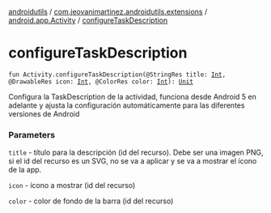 [androidutils](../../index.md) / [com.jeovanimartinez.androidutils.extensions](../index.md) / [android.app.Activity](index.md) / [configureTaskDescription](./configure-task-description.md)

# configureTaskDescription

`fun Activity.configureTaskDescription(@StringRes title: `[`Int`](https://kotlinlang.org/api/latest/jvm/stdlib/kotlin/-int/index.html)`, @DrawableRes icon: `[`Int`](https://kotlinlang.org/api/latest/jvm/stdlib/kotlin/-int/index.html)`, @ColorRes color: `[`Int`](https://kotlinlang.org/api/latest/jvm/stdlib/kotlin/-int/index.html)`): `[`Unit`](https://kotlinlang.org/api/latest/jvm/stdlib/kotlin/-unit/index.html)

Configura la TaskDescription de la actividad, funciona desde Android 5 en adelante y ajusta la configuración
automáticamente para las diferentes versiones de Android

### Parameters

`title` - título para la descripción (id del recurso). Debe ser una imagen PNG, si el id del recurso es un SVG, no se va a aplicar
    y se va a mostrar el ícono de la app.

`icon` - ícono a mostrar (id del recurso)

`color` - color de fondo de la barra (id del recurso)